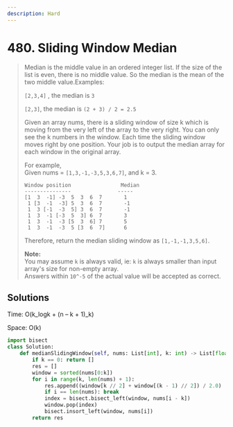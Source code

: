 ```yaml
---
description: Hard
---
```


# 480. Sliding Window Median

> Median is the middle value in an ordered integer list. If the size of the list is even, there is no middle value. So the median is the mean of the two middle value.Examples:
>
> `[2,3,4]` , the median is `3`
>
> `[2,3]`, the median is `(2 + 3) / 2 = 2.5`
>
> Given an array nums, there is a sliding window of size k which is moving from the very left of the array to the very right. You can only see the k numbers in the window. Each time the sliding window moves right by one position. Your job is to output the median array for each window in the original array.
>
> For example,  
> Given nums = `[1,3,-1,-3,5,3,6,7]`, and k = 3.
>
> ```text
> Window position                Median
> ---------------               -----
> [1  3  -1] -3  5  3  6  7       1
>  1 [3  -1  -3] 5  3  6  7       -1
>  1  3 [-1  -3  5] 3  6  7       -1
>  1  3  -1 [-3  5  3] 6  7       3
>  1  3  -1  -3 [5  3  6] 7       5
>  1  3  -1  -3  5 [3  6  7]      6
> ```
>
> Therefore, return the median sliding window as `[1,-1,-1,3,5,6]`.
>
> **Note:**  
> You may assume `k` is always valid, ie: `k` is always smaller than input array's size for non-empty array.  
> Answers within `10^-5` of the actual value will be accepted as correct.

## Solutions

Time: O\(k_logk + \(n – k + 1\)_k\)

Space: O\(k\)

```python
import bisect
class Solution:
    def medianSlidingWindow(self, nums: List[int], k: int) -> List[float]:
        if k == 0: return []
        res = []
        window = sorted(nums[0:k])
        for i in range(k, len(nums) + 1):
            res.append((window[k // 2] + window[(k - 1) // 2]) / 2.0)
            if i == len(nums): break
            index = bisect.bisect_left(window, nums[i - k])
            window.pop(index)      
            bisect.insort_left(window, nums[i])
        return res
```

